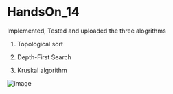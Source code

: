 # HandsOn_14
Implemented, Tested and uploaded the three alogrithms

1. Topological sort

2. Depth-First Search

3. Kruskal algorithm


![image](https://github.com/user-attachments/assets/8b8b69b0-eb0f-4e06-a3d0-72eb1b757301)
